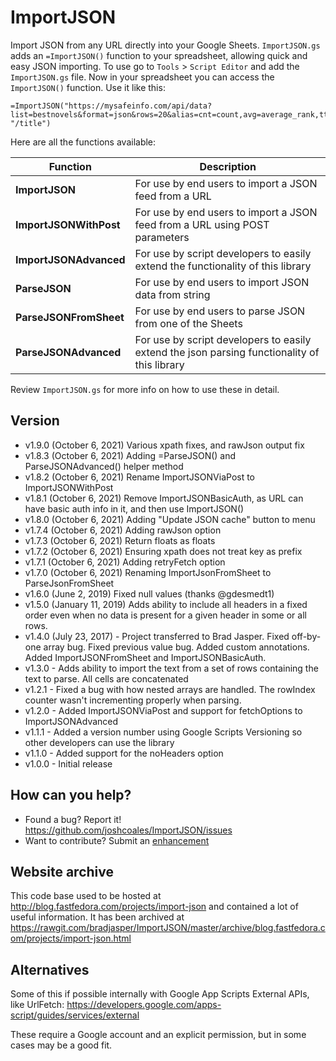 # ImportJSON

Import JSON from any URL directly into your Google Sheets. `ImportJSON.gs` adds an `=ImportJSON()` function to your spreadsheet, allowing quick and easy JSON importing. To use go to `Tools` > `Script Editor` and add the `ImportJSON.gs` file. Now in your spreadsheet you can access the `ImportJSON()` function. Use it like this:

    =ImportJSON("https://mysafeinfo.com/api/data?list=bestnovels&format=json&rows=20&alias=cnt=count,avg=average_rank,tt=title,au=author,yr=year", "/title")

Here are all the functions available:

| Function                |  Description                                                                                  |
|-------------------------|-----------------------------------------------------------------------------------------------|
| **ImportJSON**          | For use by end users to import a JSON feed from a URL                                         |
| **ImportJSONWithPost**  | For use by end users to import a JSON feed from a URL using POST parameters                   |
| **ImportJSONAdvanced**  | For use by script developers to easily extend the functionality of this library               |
| **ParseJSON**           | For use by end users to import JSON data from string                                          |
| **ParseJSONFromSheet**  | For use by end users to parse JSON from one of the Sheets                                     |
| **ParseJSONAdvanced**   | For use by script developers to easily extend the json parsing functionality of this library  |

Review `ImportJSON.gs` for more info on how to use these in detail.

## Version
- v1.9.0 (October 6, 2021) Various xpath fixes, and rawJson output fix
- v1.8.3 (October 6, 2021) Adding =ParseJSON() and ParseJSONAdvanced() helper method
- v1.8.2 (October 6, 2021) Rename ImportJSONViaPost to ImportJSONWithPost
- v1.8.1 (October 6, 2021) Remove ImportJSONBasicAuth, as URL can have basic auth info in it, and then use ImportJSON()
- v1.8.0 (October 6, 2021) Adding "Update JSON cache" button to menu
- v1.7.4 (October 6, 2021) Adding rawJson option
- v1.7.3 (October 6, 2021) Return floats as floats
- v1.7.2 (October 6, 2021) Ensuring xpath does not treat key as prefix
- v1.7.1 (October 6, 2021) Adding retryFetch option
- v1.7.0 (October 6, 2021) Renaming ImportJsonFromSheet to ParseJsonFromSheet
- v1.6.0 (June 2, 2019) Fixed null values (thanks @gdesmedt1)
- v1.5.0 (January 11, 2019) Adds ability to include all headers in a fixed order even when no data is present for a given header in some or all rows.
- v1.4.0 (July 23, 2017) - Project transferred to Brad Jasper. Fixed off-by-one array bug. Fixed previous value bug. Added custom annotations. Added ImportJSONFromSheet and ImportJSONBasicAuth.
- v1.3.0 - Adds ability to import the text from a set of rows containing the text to parse. All cells are concatenated
- v1.2.1 - Fixed a bug with how nested arrays are handled. The rowIndex counter wasn't incrementing properly when parsing.
- v1.2.0 - Added ImportJSONViaPost and support for fetchOptions to ImportJSONAdvanced
- v1.1.1 - Added a version number using Google Scripts Versioning so other developers can use the library
- v1.1.0 - Added support for the noHeaders option
- v1.0.0 - Initial release

## How can you help?
- Found a bug? Report it! https://github.com/joshcoales/ImportJSON/issues
- Want to contribute? Submit an <a href="https://github.com/joshcoales/ImportJSON/issues?q=is%3Aissue+is%3Aopen+label%3Aenhancement">enhancement</a>

## Website archive
This code base used to be hosted at http://blog.fastfedora.com/projects/import-json and contained a lot of useful information. It has been archived at https://rawgit.com/bradjasper/ImportJSON/master/archive/blog.fastfedora.com/projects/import-json.html

## Alternatives
Some of this if possible internally with Google App Scripts External APIs, like UrlFetch: https://developers.google.com/apps-script/guides/services/external

These require a Google account and an explicit permission, but in some cases may be a good fit.

